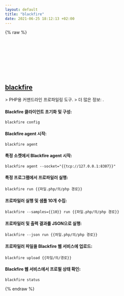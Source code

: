 ```yaml
---
layout: default
title: "blackfire"
date: 2021-06-25 18:12:13 +02:00
---
```

{% raw %}
<h2 id="blackfire">
  <a href="/ko/common/blackfire.html">blackfire</a> <a href="#blackfire"><svg class="icon">
    <use href="/assets/images/unicode_sprite.svg#link" />
  </svg></a>
</h2>
> PHP용 커맨드라인 프로파일링 도구.
> 더 많은 정보: <https://blackfire.io/>.

#### Blackfire 클라이언트 초기화 및 구성:
```shell
blackfire config
```
#### Blackfire agent 시작:
```shell
blackfire agent
```
#### 특정 소켓에서 Blackfire agent 시작:
```shell
blackfire agent --socket="{{tcp://127.0.0.1:8307}}"
```
#### 특정 프로그램에서 프로파일러 실행:
```shell
blackfire run {{파일.php/의/php 경로}}
```
#### 프로파일러 실행 및 샘플 10개 수집:
```shell
blackfire --samples={{10}} run {{파일.php/의/php 경로}}
```
#### 프로파일러 및 출력 결과를 JSON으로 실행:
```shell
blackfire --json run {{파일.php/의/php 경로}}
```
#### 프로파일러 파일을 Blackfire 웹 서비스에 업로드:
```shell
blackfire upload {{파일/의/경로}}
```
#### Blackfire 웹 서비스에서 프로필 상태 확인:
```shell
blackfire status
```
{% endraw %}